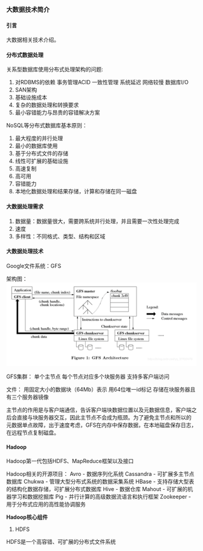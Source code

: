 ### 大数据技术简介

#### 引言

大数据相关技术介绍。

#### 分布式数据处理

关系型数据库使用分布式处理架构的问题:
1. 对RDBMS的依赖
事务管理ACID
一致性管理
系统延迟
网络较慢
数据库I/O
2. SAN架构
3. 基础设施成本
4. 复杂的数据处理和转换要求
5. 最小容错能力与昂贵的容错解决方案

NoSQL等分布式数据库基本原则：
1. 最大程度的并行处理
2. 最小的数据库使用
3. 基于分布式文件的存储
4. 线性可扩展的基础设施
5. 高速复制
6. 高可用
7. 容错能力
8. 本地化数据处理和结果存储，计算和存储在同一磁盘

#### 大数据处理需求

1. 数据量：数据量很大，需要跨系统并行处理，并且需要一次性处理完成
2. 速度
3. 多样性：不同格式、类型、结构和区域

#### 大数据处理技术

Google文件系统：GFS

架构图：![GFS 架构图](/image/bigData-GFS%20架构.png)

GFS集群：
单个主节点
每个节点对应多个块服务器
支持多客户端访问

文件：
用固定大小的数据块（64Mb）表示
用64位唯一id标记
存储在块服务器且有三个服务器镜像

主节点的作用是与客户端通信，告诉客户端块数据位置以及元数据信息，客户端之后会直接与块服务器交互，因此主节点不会成为瓶颈。为了避免主节点和所以的
元数据单点故障，出于速度考虑，GFS在内存中保存数据，在本地磁盘保存日志，在远程节点复制磁盘。

#### Hadoop

Hadoop第一代包括HDFS、MapReduce框架以及接口

Hadoop相关的开源项目：
Avro - 数据序列化系统
Cassandra - 可扩展多主节点数据库
Chukwa - 管理大型分布式系统的数据采集系统
HBase - 支持存储大型表的结构化数据存储，可扩展分布式数据库
Hive - 数据仓库
Mahout - 可扩展的机器学习和数据挖掘库
Pig - 并行计算的高级数据流语言和执行框架
Zookeeper - 用于分布式应用的高性能协调服务

**Hadoop核心组件**

1. HDFS

HDFS是一个高容错、可扩展的分布式文件系统





